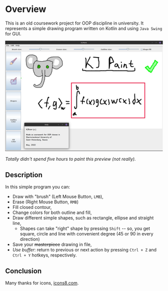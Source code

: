 # Overview

This is an old coursework project for OOP discipline in university. It represents a simple drawing program written on Kotlin and using `Java Swing` for GUI.

![KJPaint](github_files/kjpaint.jpg)

*Totally didn't spend five hours to paint this preview (not really).*

## Description

In this simple program you can:

+ Draw with "brush" (Left Mouse Button, `LMB`),
+ Erase (Right Mouse Button, `RMB`)
+ Fill closed contour,
+ Change colors for both outline and fill,
+ Draw different simple shapes, such as rectangle, ellipse and straight line,
  + Shapes can take "right" shape by pressing `Shift` -- so, you get square, circle and line with convenient degree (45 or 90 in every direction)
+ Save your ~~masterpiece~~ drawing in file,
+ *Use buffer*: return to previous or next action by pressing `Ctrl + Z` and `Ctrl + Y` hotkeys, respectively.

## Conclusion

Many thanks for icons, [icons8.com](https://icons8.com/).
